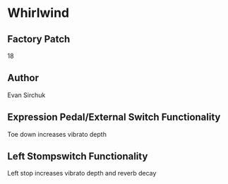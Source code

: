 



# Whirlwind

## Factory Patch


18  

## Author


Evan Sirchuk  

## Expression Pedal/External Switch Functionality


Toe down increases vibrato depth  

## Left Stompswitch Functionality


Left stop increases vibrato depth and reverb decay
